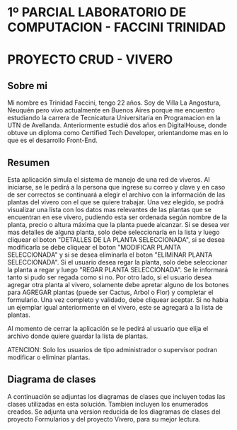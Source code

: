 # 1º PARCIAL LABORATORIO DE COMPUTACION - FACCINI TRINIDAD
# PROYECTO CRUD - VIVERO

## Sobre mi
Mi nombre es Trinidad Faccini, tengo 22 años. Soy de Villa La Angostura, Neuquén pero vivo actualmente en Buenos Aires porque me encuentro estudiando la carrera de Tecnicatura Universitaria en Programacion en la UTN de Avellanda. Anteriormente estudié dos años en DigitalHouse, donde obtuve un diploma como Certified Tech Developer, orientandome mas en lo que es el desarrollo Front-End.

## Resumen
Esta aplicación simula el sistema de manejo de una red de viveros.
Al iniciarse, se le pedirá a la persona que ingrese su correo y clave y en caso de ser correctos se continuará a elegir el archivo con la información de las plantas del vivero con el que se quiere trabajar.
Una vez elegido, se podrá visualizar una lista con los datos mas relevantes de las plantas que se encuentran en ese vivero, pudiendo esta ser ordenada según nombre de la planta, precio o altura máxima que la planta puede alcanzar. 
Si se desea ver mas detalles de alguna planta, solo debe seleccionarla en la lista y luego cliquear el boton "DETALLES DE LA PLANTA SELECCIONADA", si se desea modificarla se debe cliquear el boton "MODIFICAR PLANTA SELECCIONADA" y si se desea eliminarla el boton "ELIMINAR PLANTA SELECCIONADA".
Si el usuario desea regar la planta, solo debe seleccionar la planta a regar y luego "REGAR PLANTA SELECCIONADA". Se le informará tanto si pudo ser regada como si no.
Por otro lado, si el usuario desea agregar otra planta al vivero, solamente debe apretar alguno de los botones para AGREGAR plantas (puede ser Cactus, Arbol o Flor) y completar el formulario.
Una vez completo y validado, debe cliquear aceptar. Si no habia un ejemplar igual anteriormente en el vivero, este se agregará a la lista de plantas.

Al momento de cerrar la aplicación se le pedirá al usuario que elija el archivo donde quiere guardar la lista de plantas. 

ATENCION: Solo los usuarios de tipo administrador o supervisor podran modificar o eliminar plantas.  



## Diagrama de clases
A continuación se adjuntas los diagramas de clases que incluyen todas las clases utilizadas en esta solución. Tambien incluyen los enumerados creados. 
Se adjunta una version reducida de los diagramas de clases del proyecto Formularios y del proyecto Vivero, para su mejor lectura.

